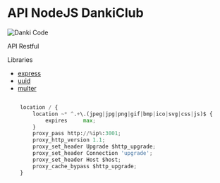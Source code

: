 # API NodeJS DankiClub

![Danki Code](https://github.com/dankiCodeBusiness/api-server-nodejs-dankiclub/blob/main/src/assets/cover.svg?raw=true)

API Restful

Libraries

- [express](https://www.npmjs.com/package/express)
- [uuid](https://www.npmjs.com/package/uuid)
- [multer](https://www.npmjs.com/package/multer)

```py

    location / {
        location ~* ^.+\.(jpeg|jpg|png|gif|bmp|ico|svg|css|js)$ {
            expires     max;
        }
        proxy_pass http://%ip%:3001;
        proxy_http_version 1.1;
        proxy_set_header Upgrade $http_upgrade;
        proxy_set_header Connection 'upgrade';
        proxy_set_header Host $host;
        proxy_cache_bypass $http_upgrade;
    }

```
